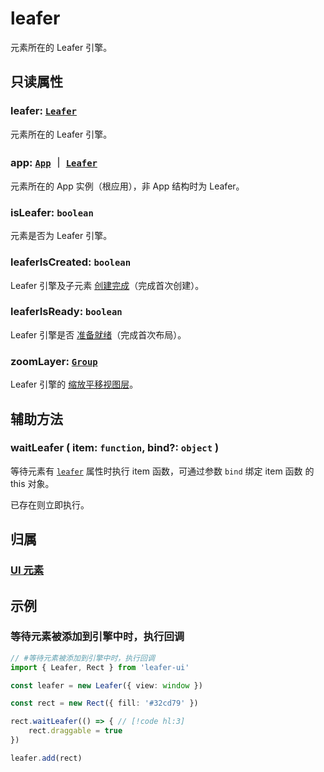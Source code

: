 # leafer

元素所在的 Leafer 引擎。

## 只读属性

### leafer: [`Leafer`](/reference/display/Leafer.md)

元素所在的 Leafer 引擎。

### app: [`App`](/reference/display/Leafer.md) ｜ [`Leafer`](/reference/display/Leafer.md)

元素所在的 App 实例（根应用），非 App 结构时为 Leafer。

### isLeafer: `boolean`

元素是否为 Leafer 引擎。

### leaferIsCreated: `boolean`

Leafer 引擎及子元素 [创建完成](/reference/display/Leafer.md#created-boolean)（完成首次创建）。

### leaferIsReady: `boolean`

Leafer 引擎是否 [准备就绪](/reference/display/Leafer.md#ready-boolean)（完成首次布局）。

### zoomLayer: [`Group`](/reference/display/Group.md)

Leafer 引擎的 [缩放平移视图层](/reference/display/Leafer.md#zoomlayer-group)。

## 辅助方法

### waitLeafer ( item: `function`, bind?: `object` )

等待元素有 [`leafer`](/reference/UI/leafer.md) 属性时执行 item 函数，可通过参数 `bind` 绑定 item 函数 的 this 对象。

已存在则立即执行。

## 归属

### [UI 元素](/reference/display/UI.md)

## 示例

### 等待元素被添加到引擎中时，执行回调

```ts
// #等待元素被添加到引擎中时，执行回调
import { Leafer, Rect } from 'leafer-ui'

const leafer = new Leafer({ view: window })

const rect = new Rect({ fill: '#32cd79' })

rect.waitLeafer(() => { // [!code hl:3]
    rect.draggable = true
})

leafer.add(rect)
```
